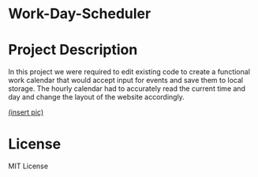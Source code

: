 # Work-Day-Scheduler
 
# Project Description
  In this project we were required to edit existing code to create a functional work calendar that would accept input for events and save them to local storage. The hourly calendar had to accurately read the current time and day and change the layout of the website accordingly.
  
  [(insert pic)](https://user-images.githubusercontent.com/130417012/243476330-437775b1-ebf7-4c1f-8701-55b15a888df2.png)
  
# License
  MIT License

